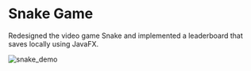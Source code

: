 # Snake Game
Redesigned the video game Snake and implemented a leaderboard that saves locally using JavaFX.

![snake_demo](https://user-images.githubusercontent.com/68114979/181382592-68ba611f-ded2-4eca-9f9b-4310d944be46.gif)
